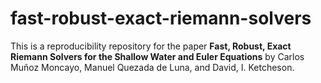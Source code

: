 # fast-robust-exact-riemann-solvers
This is a reproducibility repository for the paper **Fast, Robust, Exact Riemann Solvers for the Shallow Water and Euler Equations** by Carlos Muñoz Moncayo, Manuel Quezada de Luna, and David, I. Ketcheson.
